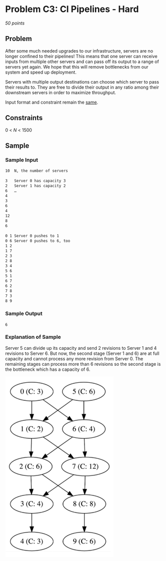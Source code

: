 # Problem C3: CI Pipelines - Hard
*50 points*

## Problem
After some much needed upgrades to our infrastructure, servers are no longer confined to their pipelines! This means 
that one server can receive inputs from multiple other servers and can pass off its output to a range of servers yet 
again. We hope that this will remove bottlenecks from our system and speed up deployment.

Servers with multiple output destinations can choose which server to pass their results to. They are free to divide 
their output in any ratio among their downstream servers in order to maximize throughput.

Input format and constraint remain the [same](../../../../../src/xenoteo/com/github/pipelines/easy/README.md).

## Constraints
0 < *N* < 1500

## Sample
### Sample Input
```
10	N, the number of servers	
 
3	Server 0 has capacity 3
2	Server 1 has capacity 2
6	…
4	
3	
6	
4	
12	
8	
6	
	
0 1	Server 0 pushes to 1
0 6	Server 0 pushes to 6, too
1 2	
1 7	
2 3	
2 8	
3 4	
5 6	
5 1	
6 7	
6 2	
7 8	
7 3	
8 9	
```

### Sample Output
```
6
```

### Explanation of Sample
Server 5 can divide up its capacity and send 2 revisions to Server 1 and 4 revisions to Server 6. But now, the second 
stage (Server 1 and 6) are at full capacity and cannot process any more revision from Server 0. The remaining stages can
process more than 6 revisions so the second stage is the bottleneck which has a capacity of 6.

![pipelines](c3.png)